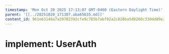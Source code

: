 ```yaml
---
timestamp: 'Mon Oct 20 2025 17:13:07 GMT-0400 (Eastern Daylight Time)'
parent: '[[../20251020_171307.aba65b35.md]]'
content_id: 961e63148a7a29702392cfe9c785b7abf02a2c820ba5d0260c330dd89e240a28
---
```


# implement: UserAuth
